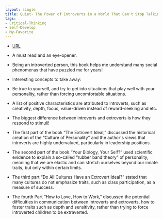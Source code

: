 ```yaml
---
layout: single
title: Quiet- The Power of Introverts in a World That Can't Stop Talking
tags:
- Critical-Thinking
- Self-Develop
- My-Favorite
---
```



- [URL](https://www.goodreads.com/book/show/8520610-quiet)

- A must read and an eye-opener.
- Being an introverted person, this book helps me understand many social phenomenas that have puzzled me for years!


- Interesting concepts to take away:

+ Be true to yourself, and try to get into situations that play well with your personality, rather than forcing uncomfortable situations.
+ A list of positive characteristics are attributed to introverts, such as creativity, depth, focus, value-driven instead of reward-seeking and etc.
+ The biggest difference between introverts and extroverts is how they respond to stimuli!

+ The first part of the book “The Extrovert Ideal,” discussed the historical creation of the “Culture of Personality” and the author's views that introverts are highly undervalued, particularly in leadership positions.

+ The second part of the book “Your Biology, Your Self?” used scientific evidence to explain a so-called “rubber band theory” of personality, meaning that we are elastic and can stretch ourselves beyond our innate traits, but only within certain limits.

+ The third part “Do All Cultures Have an Extrovert Ideal?” stated that many cultures do not emphasize traits, such as class participation, as a measure of success.

+ The fourth Part “How to Love, How to Work,” discussed the potential difficulties in communication between introverts and extroverts,  how to foster traits such as depth and sensitivity, rather than trying to force introverted children to be extraverted.
